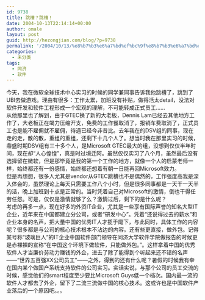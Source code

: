 ```yaml
---
id: 9738
title: 跳槽？跳槽！
date: 2004-10-13T22:14:14+00:00
author: omale
layout: post
guid: http://hezongjian.com/blog/?p=9738
permalink: '/2004/10/13/%e8%b7%b3%e6%a7%bd%ef%bc%9f%e8%b7%b3%e6%a7%bd%ef%bc%81-2/'
categories:
  - 未分类
tags:
  - 同济
  - 软件
---
```

今天，我在微软全球技术中心实习的时候的同学兼同事告诉我他跳槽了，跳到了UBI去做游戏。理由有很多：工作太累，加班没有补贴，做得活太detail，没法对软件开发和软件工程形成一个宏观的理解，不可能转成正式员工……  
从他那里也了解到，由于GTEC换了新的大老板，Dennis&nbsp;Lam已经去其他地方工作了，大老板正在竭力压缩开支，免费的工作餐取消了，报销车费取消了，正式员工也是能不雇佣就不雇佣，待遇已经今非昔比。去年我在的DSV组的同事，现在走的走，散的散，重组的重组，还剩下十几个人了。想当时我在那里实习的时候，鼎盛时期DSV组有三十多个人，是Microsoft&nbsp;GTEC最大的组，没想到仅仅半年时间，现在却“人心惶惶”，真是时过境迁阿。虽然仅仅实习了八个月，虽然最后没有选择留在微软，但是那毕竟是我的第一个工作的地方，就像一个人的启蒙老师一样，始终都还有一份感情，始终都还想着有朝一日能再回Microsoft效力。  
但是再想想，很多人尤其是vendor从GTEC跳槽也不是偶然的，工作强度高我是深入体会的，虽然理论上每天只需要工作八个小时，但是很多同事都是一天干一天半的活，晚上加班到十点是正常的。当时凭着自己对Microsoft的激情，倒也干得任劳任怨。可是，仅仅是激情就够了么？激情过后，剩下的是什么呢？  
考虑的再多一点，现在好多的外资IT企业，尤其是一些享有国际声誉的知名大型IT企业，近年来在中国都建立分公司，或者“研发中心”。凭着“还说得过去的薪水”和企业本身的名声，把大量中国的优秀IT人才揽于麾下，与此同时，具体工作的内容呢？很多都是与公司的核心技术根本不沾边的内容。还有些更直接，做外包。记得某号称“玻璃巨人”的IT企业中国软件部门领导在同济大学软件学院做报告的时候更是赤裸裸的宣称“在中国这个环境下做软件，只能做外包。”。这样拿着中国的优秀软件人才当廉价劳动力赚钱的外企，进去了除了能得到个听起来还不错的名声——“世界五百强XX公司员工”——之外，得到的还有什么呢？暑假的时候我有幸在国内某个做国产系统支持软件的公司实习。实话实说，与那个公司的员工交流的时候，感觉他们的smart程度至少要比Microsoft&nbsp;Guys低一个档次。国内最一流的软件人才都去了外企，留下了二流三流做中国的核心技术。这或许也是中国软件产业落后的一个原因吧。。。